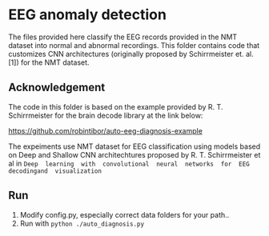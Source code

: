 # EEG anomaly detection 
  The files provided here classify the EEG records provided in the NMT dataset into normal and abnormal recordings. 
  This folder contains code that customizes CNN architectures (originally proposed by Schirrmeister et. al. [1]) for the NMT dataset. 
  ## Acknowledgement
  The code in this folder is based on the example provided by R. T. Schirrmeister for the brain decode library at the link below: 
  
   https://github.com/robintibor/auto-eeg-diagnosis-example

 The expeiments use NMT dataset for EEG classification using models based on Deep and Shallow CNN architechtures proposed by 
  R. T. Schirrmeister et al in `Deep  learning  with  convolutional  neural  networks  for  EEG  decodingand  visualization`
## Run
1. Modify config.py, especially correct data folders for your path..
2. Run with `python ./auto_diagnosis.py`
##
